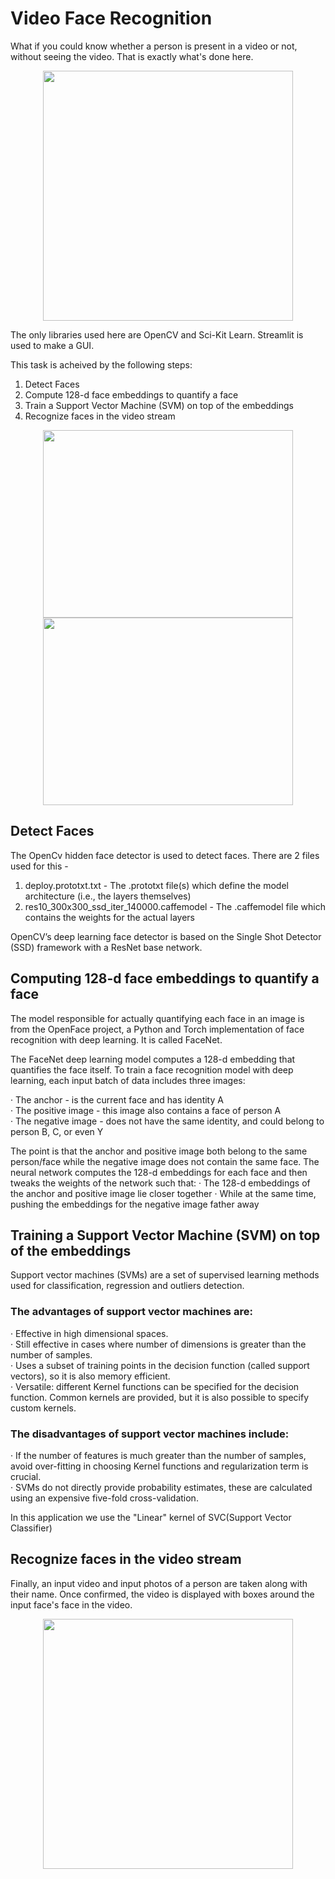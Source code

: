 # Video Face Recognition

What if you could know whether a person is present in a video or not, without seeing the video. That is exactly what's done here.

<p align="center">
  <img src="https://github.com/shireenchand/Face-X/blob/face_rec/Video-Face-Recognition/Media/media3.gif" width="400">
</p>

The only libraries used here are OpenCV and Sci-Kit Learn. Streamlit is used to make a GUI.

This task is acheived by the following steps:
1. Detect Faces
2. Compute 128-d face embeddings to quantify a face
3. Train a Support Vector Machine (SVM) on top of the embeddings
4. Recognize faces in the video stream

<p align="center">
  <img src="https://github.com/shireenchand/Face-X/blob/face_rec/Video-Face-Recognition/Media/media1.jpeg" width="400" height="300">
  <img src="https://github.com/shireenchand/Face-X/blob/face_rec/Video-Face-Recognition/Media/media2.jpeg" width="400" height="300">
</p>

## Detect Faces

The OpenCv hidden face detector is used to detect faces. There are 2 files used for this - 
  1. deploy.prototxt.txt - The .prototxt file(s) which define the model architecture (i.e., the layers themselves)
  2. res10_300x300_ssd_iter_140000.caffemodel - The .caffemodel file which contains the weights for the actual layers

OpenCV’s deep learning face detector is based on the Single Shot Detector (SSD) framework with a ResNet base network.


## Computing 128-d face embeddings to quantify a face

The model responsible for actually quantifying each face in an image is from the OpenFace project, a Python and Torch implementation of face recognition with deep learning. It is called FaceNet.

The FaceNet deep learning model computes a 128-d embedding that quantifies the face itself.
To train a face recognition model with deep learning, each input batch of data includes three images:

  · The anchor - is the current face and has identity A  
  · The positive image - this image also contains a face of person A  
  · The negative image - does not have the same identity, and could belong to person B, C, or even Y  
  
The point is that the anchor and positive image both belong to the same person/face while the negative image does not contain the same face.
The neural network computes the 128-d embeddings for each face and then tweaks the weights of the network such that:
  · The 128-d embeddings of the anchor and positive image lie closer together
  · While at the same time, pushing the embeddings for the negative image father away


## Training a Support Vector Machine (SVM) on top of the embeddings

Support vector machines (SVMs) are a set of supervised learning methods used for classification, regression and outliers detection.

### The advantages of support vector machines are:

  · Effective in high dimensional spaces.  
  · Still effective in cases where number of dimensions is greater than the number of samples.  
  · Uses a subset of training points in the decision function (called support vectors), so it is also memory efficient.  
  · Versatile: different Kernel functions can be specified for the decision function. Common kernels are provided, but it is also possible to specify custom kernels.  
  
### The disadvantages of support vector machines include:

  · If the number of features is much greater than the number of samples, avoid over-fitting in choosing Kernel functions and regularization term is crucial.  
  · SVMs do not directly provide probability estimates, these are calculated using an expensive five-fold cross-validation.  

In this application we use the "Linear" kernel of SVC(Support Vector Classifier)


## Recognize faces in the video stream

Finally, an input video and input photos of a person are taken along with their name. Once confirmed, the video is displayed with boxes around the input face's face in the video.

<p align="center">
  <img src="https://github.com/shireenchand/Face-X/blob/face_rec/Video-Face-Recognition/Media/meida4.gif" width="400">
</p>
